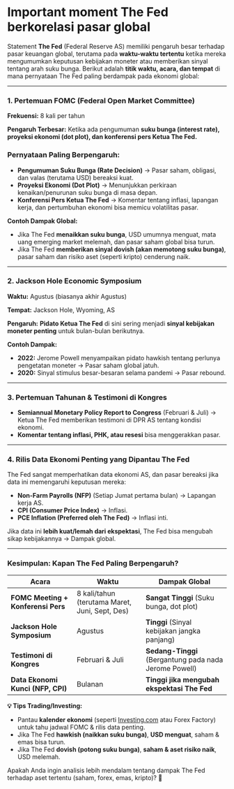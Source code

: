 # Important moment The Fed berkorelasi pasar global

Statement **The Fed** (Federal Reserve AS) memiliki pengaruh besar terhadap pasar keuangan global, terutama pada **waktu-waktu tertentu** ketika mereka mengumumkan keputusan kebijakan moneter atau memberikan sinyal tentang arah suku bunga. Berikut adalah **titik waktu, acara, dan tempat** di mana pernyataan The Fed paling berdampak pada ekonomi global:

---

### **1. Pertemuan FOMC (Federal Open Market Committee)**

**Frekuensi:** 8 kali per tahun

**Pengaruh Terbesar:** Ketika ada pengumuman **suku bunga (interest rate), proyeksi ekonomi (dot plot), dan konferensi pers Ketua The Fed.**

### **Pernyataan Paling Berpengaruh:**

- **Pengumuman Suku Bunga (Rate Decision)** → Pasar saham, obligasi, dan valas (terutama USD) bereaksi kuat.
- **Proyeksi Ekonomi (Dot Plot)** → Menunjukkan perkiraan kenaikan/penurunan suku bunga di masa depan.
- **Konferensi Pers Ketua The Fed** → Komentar tentang inflasi, lapangan kerja, dan pertumbuhan ekonomi bisa memicu volatilitas pasar.

**Contoh Dampak Global:**

- Jika The Fed **menaikkan suku bunga**, USD umumnya menguat, mata uang emerging market melemah, dan pasar saham global bisa turun.
- Jika The Fed **memberikan sinyal dovish (akan memotong suku bunga)**, pasar saham dan risiko aset (seperti kripto) cenderung naik.

---

### **2. Jackson Hole Economic Symposium**

**Waktu:** Agustus (biasanya akhir Agustus)

**Tempat:** Jackson Hole, Wyoming, AS

**Pengaruh:** **Pidato Ketua The Fed** di sini sering menjadi **sinyal kebijakan moneter penting** untuk bulan-bulan berikutnya.

**Contoh Dampak:**

- **2022:** Jerome Powell menyampaikan pidato hawkish tentang perlunya pengetatan moneter → Pasar saham global jatuh.
- **2020:** Sinyal stimulus besar-besaran selama pandemi → Pasar rebound.

---

### **3. Pertemuan Tahunan & Testimoni di Kongres**

- **Semiannual Monetary Policy Report to Congress** (Februari & Juli) → Ketua The Fed memberikan testimoni di DPR AS tentang kondisi ekonomi.
- **Komentar tentang inflasi, PHK, atau resesi** bisa menggerakkan pasar.

---

### **4. Rilis Data Ekonomi Penting yang Dipantau The Fed**

The Fed sangat memperhatikan data ekonomi AS, dan pasar bereaksi jika data ini memengaruhi keputusan mereka:

- **Non-Farm Payrolls (NFP)** (Setiap Jumat pertama bulan) → Lapangan kerja AS.
- **CPI (Consumer Price Index)** → Inflasi.
- **PCE Inflation (Preferred oleh The Fed)** → Inflasi inti.

Jika data ini **lebih kuat/lemah dari ekspektasi**, The Fed bisa mengubah sikap kebijakannya → Dampak global.

---

### **Kesimpulan: Kapan The Fed Paling Berpengaruh?**

| **Acara** | **Waktu** | **Dampak Global** |
| --- | --- | --- |
| **FOMC Meeting + Konferensi Pers** | 8 kali/tahun (terutama Maret, Juni, Sept, Des) | **Sangat Tinggi** (Suku bunga, dot plot) |
| **Jackson Hole Symposium** | Agustus | **Tinggi** (Sinyal kebijakan jangka panjang) |
| **Testimoni di Kongres** | Februari & Juli | **Sedang-Tinggi** (Bergantung pada nada Jerome Powell) |
| **Data Ekonomi Kunci (NFP, CPI)** | Bulanan | **Tinggi jika mengubah ekspektasi The Fed** |

**💡 Tips Trading/Investing:**

- Pantau **kalender ekonomi** (seperti [Investing.com](http://investing.com/) atau Forex Factory) untuk tahu jadwal FOMC & rilis data penting.
- Jika The Fed **hawkish (naikkan suku bunga)**, **USD menguat**, saham & emas bisa turun.
- Jika The Fed **dovish (potong suku bunga)**, **saham & aset risiko naik**, USD melemah.

Apakah Anda ingin analisis lebih mendalam tentang dampak The Fed terhadap aset tertentu (saham, forex, emas, kripto)? 🚀